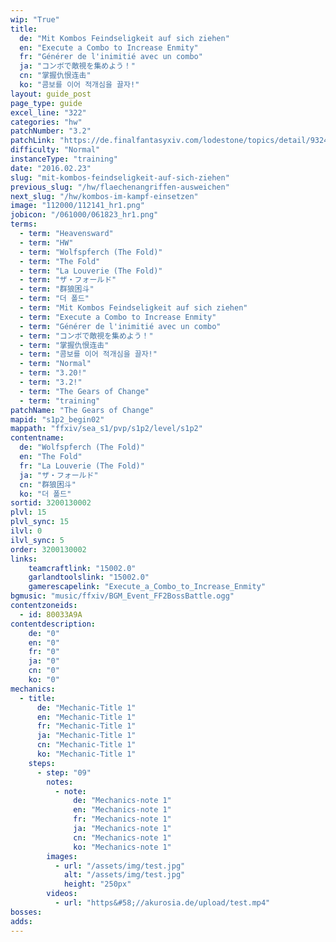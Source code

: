 ```yaml
---
wip: "True"
title:
  de: "Mit Kombos Feindseligkeit auf sich ziehen"
  en: "Execute a Combo to Increase Enmity"
  fr: "Générer de l'inimitié avec un combo"
  ja: "コンボで敵視を集めよう！"
  cn: "掌握仇恨连击"
  ko: "콤보를 이어 적개심을 끌자!"
layout: guide_post
page_type: guide
excel_line: "322"
categories: "hw"
patchNumber: "3.2"
patchLink: "https://de.finalfantasyxiv.com/lodestone/topics/detail/93245d34c33358787d1ff90333c4435c65ac6ee5"
difficulty: "Normal"
instanceType: "training"
date: "2016.02.23"
slug: "mit-kombos-feindseligkeit-auf-sich-ziehen"
previous_slug: "/hw/flaechenangriffen-ausweichen"
next_slug: "/hw/kombos-im-kampf-einsetzen"
image: "112000/112141_hr1.png"
jobicon: "/061000/061823_hr1.png"
terms:
  - term: "Heavensward"
  - term: "HW"
  - term: "Wolfspferch (The Fold)"
  - term: "The Fold"
  - term: "La Louverie (The Fold)"
  - term: "ザ・フォールド"
  - term: "群狼困斗"
  - term: "더 폴드"
  - term: "Mit Kombos Feindseligkeit auf sich ziehen"
  - term: "Execute a Combo to Increase Enmity"
  - term: "Générer de l'inimitié avec un combo"
  - term: "コンボで敵視を集めよう！"
  - term: "掌握仇恨连击"
  - term: "콤보를 이어 적개심을 끌자!"
  - term: "Normal"
  - term: "3.20!"
  - term: "3.2!"
  - term: "The Gears of Change"
  - term: "training"
patchName: "The Gears of Change"
mapid: "s1p2_begin02"
mappath: "ffxiv/sea_s1/pvp/s1p2/level/s1p2"
contentname:
  de: "Wolfspferch (The Fold)"
  en: "The Fold"
  fr: "La Louverie (The Fold)"
  ja: "ザ・フォールド"
  cn: "群狼困斗"
  ko: "더 폴드"
sortid: 3200130002
plvl: 15
plvl_sync: 15
ilvl: 0
ilvl_sync: 5
order: 3200130002
links:
    teamcraftlink: "15002.0"
    garlandtoolslink: "15002.0"
    gamerescapelink: "Execute_a_Combo_to_Increase_Enmity"
bgmusic: "music/ffxiv/BGM_Event_FF2BossBattle.ogg"
contentzoneids:
  - id: 80033A9A
contentdescription:
    de: "0"
    en: "0"
    fr: "0"
    ja: "0"
    cn: "0"
    ko: "0"
mechanics:
  - title:
      de: "Mechanic-Title 1"
      en: "Mechanic-Title 1"
      fr: "Mechanic-Title 1"
      ja: "Mechanic-Title 1"
      cn: "Mechanic-Title 1"
      ko: "Mechanic-Title 1"
    steps:
      - step: "09"
        notes:
          - note:
              de: "Mechanics-note 1"
              en: "Mechanics-note 1"
              fr: "Mechanics-note 1"
              ja: "Mechanics-note 1"
              cn: "Mechanics-note 1"
              ko: "Mechanics-note 1"
        images:
          - url: "/assets/img/test.jpg"
            alt: "/assets/img/test.jpg"
            height: "250px"
        videos:
          - url: "https&#58;//akurosia.de/upload/test.mp4"
bosses:
adds:
---
```

